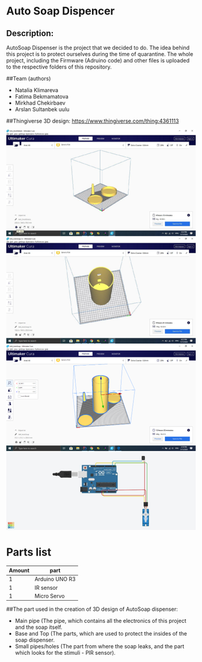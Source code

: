 # Auto Soap Dispencer
## Description:
AutoSoap Dispenser is the project that we decided to do. 
The idea behind this project is to protect ourselves during the time of quarantine.
The whole project, including the Firmware (Adruino code) and other files is uploaded to the respective folders of this repository.

##Team (authors)
* Natalia Klimareva
* Fatima Bekmamatova
* Mirkhad Chekirbaev
* Arslan Sultanbek uulu

##Thingiverse 3D design:
https://www.thingiverse.com/thing:4361113

<img src="Images%20of%20SCAD%2C%20STL%2C%20and%20Firmware/Small%20parts%20in%20Cura%20slicer%20Top-side.jpg">
<img src="Images%20of%20SCAD%2C%20STL%2C%20and%20Firmware/Main%20part%20in%20Cura%20slicer%20top.jpg">
<img src="Images%20of%20SCAD%2C%20STL%2C%20and%20Firmware/The%20whole%20hardware%20in%20Cura%20slicer.png">
<img src="Images%20of%20SCAD%2C%20STL%2C%20and%20Firmware/Circuit%20image.jpg">


# Parts list
| Amount |    part      |
|--------|--------------|
|   1    |Arduino UNO R3|
|   1    |IR sensor     |
|   1    |Micro Servo   |

##The part used in the creation of 3D design of AutoSoap dispenser:

* Main pipe (The pipe, which contains all the electronics of this project and the soap itself.
* Base and Top (The parts, which are used to protect the insides of the soap dispenser.
* Small pipes/holes (The part from where the soap leaks, and the part which looks for the stimuli - PIR sensor).
